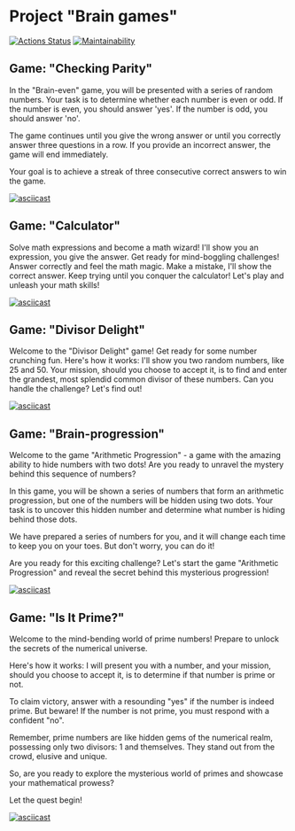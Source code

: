 # Project "Brain games"

[![Actions Status](https://github.com/Zakir0000/frontend-project-44/workflows/hexlet-check/badge.svg)](https://github.com/Zakir0000/frontend-project-44/actions)
[![Maintainability](https://api.codeclimate.com/v1/badges/41849fd4cc5b7d54c0d6/maintainability)](https://codeclimate.com/github/Zakir0000/frontend-project-44/maintainability)

<h2 id="brain-even">Game: "Checking Parity"</h2>
In the "Brain-even" game, you will be presented with a series of random numbers. Your task is to determine whether each number is even or odd. If the number is even, you should answer 'yes'. If the number is odd, you should answer 'no'.

The game continues until you give the wrong answer or until you correctly answer three questions in a row. If you provide an incorrect answer, the game will end immediately.

Your goal is to achieve a streak of three consecutive correct answers to win the game.

[![asciicast](https://asciinema.org/a/oJImpRVPWpSrR5jScu4esrZRi.svg)](https://asciinema.org/a/oJImpRVPWpSrR5jScu4esrZRi)

<h2 id="brain-calc">Game: "Calculator"</h2>
Solve math expressions and become a math wizard!
I'll show you an expression, you give the answer.
Get ready for mind-boggling challenges!
Answer correctly and feel the math magic.
Make a mistake, I'll show the correct answer.
Keep trying until you conquer the calculator!
Let's play and unleash your math skills!
<br>

[![asciicast](https://asciinema.org/a/az9O2g1pqAp2Kcs913XFYatBb.svg)](https://asciinema.org/a/az9O2g1pqAp2Kcs913XFYatBb)

<h2 id="brain-gcd">Game: "Divisor Delight"</h2>
Welcome to the "Divisor Delight" game! Get ready for some number crunching fun. Here's how it works: I'll show you two random numbers, like 25 and 50. Your mission, should you choose to accept it, is to find and enter the grandest, most splendid common divisor of these numbers. Can you handle the challenge? Let's find out!

[![asciicast](https://asciinema.org/a/pn1mGncTZI1EhdcGs6StvFZ3n.svg)](https://asciinema.org/a/pn1mGncTZI1EhdcGs6StvFZ3n)

<h2 id="brain-progression">Game: "Brain-progression"</h2>
Welcome to the game "Arithmetic Progression" - a game with the amazing ability to hide numbers with two dots! Are you ready to unravel the mystery behind this sequence of numbers?

In this game, you will be shown a series of numbers that form an arithmetic progression, but one of the numbers will be hidden using two dots. Your task is to uncover this hidden number and determine what number is hiding behind those dots.

We have prepared a series of numbers for you, and it will change each time to keep you on your toes. But don't worry, you can do it!

Are you ready for this exciting challenge? Let's start the game "Arithmetic Progression" and reveal the secret behind this mysterious progression!

[![asciicast](https://asciinema.org/a/jlA9lDxQAfiEfHkvzR6Ej0xQ5.svg)](https://asciinema.org/a/jlA9lDxQAfiEfHkvzR6Ej0xQ5)

<h2 id="brain-prime">Game: "Is It Prime?"</h2>

Welcome to the mind-bending world of prime numbers!
Prepare to unlock the secrets of the numerical universe.

Here's how it works:
I will present you with a number, and your mission, should you choose to accept it, is to determine if that number is prime or not.

To claim victory, answer with a resounding "yes" if the number is indeed prime. But beware! If the number is not prime, you must respond with a confident "no".

Remember, prime numbers are like hidden gems of the numerical realm, possessing only two divisors: 1 and themselves. They stand out from the crowd, elusive and unique.

So, are you ready to explore the mysterious world of primes and showcase your mathematical prowess?

Let the quest begin!

[![asciicast](https://asciinema.org/a/3zJ4r5O32K5445czHrWxUltaa.svg)](https://asciinema.org/a/3zJ4r5O32K5445czHrWxUltaa)